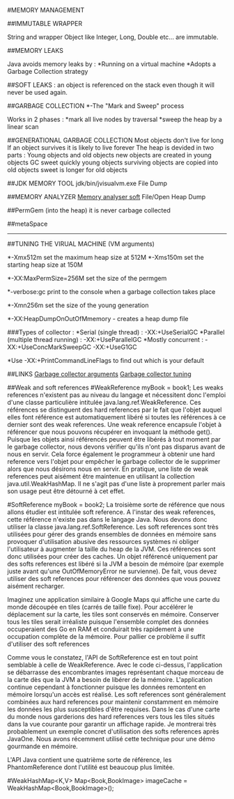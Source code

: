 #MEMORY MANAGEMENT

##IMMUTABLE WRAPPER

String and wrapper Object like Integer, Long, Double etc... are immutable.

##MEMORY LEAKS

Java avoids memory leaks by :
*Running on a virtual machine
*Adopts a Garbage Collection strategy

##SOFT LEAKS :
an object is referenced on the stack even though it will never be used again.

##GARBAGE COLLECTION
*-The "Mark and Sweep" process

Works in 2 phases :
*mark all live nodes by traversal
*sweep the heap by a linear scan

##GENERATIONAL GARBAGE COLLECTION
Most objects don't live for long
If an object survives it is likely to live forever
The heap is devided in two parts : Young objects and old objects
new objects are created in young objects
GC sweet quickly young objects
surviving objects are copied into old objects
sweet is longer for old objects

##JDK MEMORY TOOL
jdk/bin/jvisualvm.exe
File Dump

##MEMORY ANALYZER
[Memory analyser soft](http://www.eclipse.org/mat)
File/Open Heap Dump

##PermGem (into the heap)
it is never carbage collected

##metaSpace


-----------------------------------------------------------------------------------


##TUNING THE VIRUAL MACHINE (VM arguments)

*-Xmx512m set the maximum heap size at 512M
*-Xms150m set the starting heap size at 150M

*-XX:MaxPermSize=256M set the size of the permgem

*-verbose:gc print to the console when a garbage collection takes place

*-Xmn256m set the size of the young generation

*-XX:HeapDumpOnOutOfMmemory - creates a heap dump file

###Types of collector :
*Serial (single thread) : -XX:+UseSerialGC
*Parallel (multiple thread running) : -XX:+UseParallelGC
*Mostly concurrent : -XX:+UseConcMarkSweepGC
					-XX:+UseG1GC
					
*Use -XX:+PrintCommandLineFlags to find out which is your default

##LINKS
[Garbage collector arguments](http://docs.oracle.com/javase/8/docs/technotes/tools/unix/java.html)
[Garbage collector tuning](http://docs.oracle.com/javase/8/docs/technotes/vm/gctuning/collectors.html)


##Weak and soft references
#WeakReference<Book> myBook = book1;
Les weaks references n'existent pas au niveau du langage et nécessitent donc l'emploi d'une classe particulière intitulée java.lang.ref.WeakReference. Ces références se distinguent des hard references par le fait que l'objet auquel elles font référence est automatiquement libéré si toutes les références à ce dernier sont des weak references.
Une weak reference encapsule l'objet à référencer que nous pouvons récupérer en invoquant la méthode get(). Puisque les objets ainsi référencés peuvent être libérés à tout moment par le garbage collector, nous devons vérifier qu'ils n'ont pas disparus avant de nous en servir. Cela force également le programmeur à obtenir une hard reference vers l'objet pour empêcher le garbage collector de le supprimer alors que nous désirons nous en servir. En pratique, une liste de weak references peut aisément être maintenue en utilisant la collection java.util.WeakHashMap. Il ne s'agit pas d'une liste à proprement parler mais son usage peut être détourné à cet effet.

#SoftReference<Book> myBook = book2;
La troisième sorte de référence que nous allons étudier est intitulée soft reference. A l'instar des weak references, cette référence n'existe pas dans le langage Java. Nous devons donc utiliser la classe java.lang.ref.SoftReference. Les soft references sont très utilisées pour gérer des grands ensembles de données en mémoire sans provoquer d'utilisation abusive des ressources systèmes ni obliger l'utilisateur à augmenter la taille du heap de la JVM. Ces références sont donc utilisées pour créer des caches. Un objet référencé uniquement par des softs references est libéré si la JVM a besoin de mémoire (par exemple juste avant qu'une OutOfMemoryError ne survienne). De fait, vous devez utiliser des soft references pour référencer des données que vous pouvez aisément recharger.

Imaginez une application similaire à Google Maps qui affiche une carte du monde découpée en tiles (carrés de taille fixe). Pour accélérer le déplacement sur la carte, les tiles sont conservés en mémoire. Conserver tous les tiles serait irréaliste puisque l'ensemble complet des données occuperaient des Go en RAM et conduirait très rapidement à une occupation complète de la mémoire. Pour pallier ce problème il suffit d'utiliser des soft references


Comme vous le constatez, l'API de SoftReference est en tout point semblable à celle de WeakReference. Avec le code ci-dessus, l'application se débarrasse des encombrantes images représentant chaque morceau de la carte dès que la JVM a besoin de libérer de la mémoire. L'application continue cependant à fonctionner puisque les données remontent en mémoire lorsqu'un accès est réalisé. Les soft references sont généralement combinées aux hard references pour maintenir constamment en mémoire les données les plus susceptibles d'être requises. Dans le cas d'une carte du monde nous garderions des hard references vers tous les tiles situés dans la vue courante pour garantir un affichage rapide. Je montrerai très probablement un exemple concret d'utilisation des softs references après JavaOne. Nous avons récemment utilisé cette technique pour une démo gourmande en mémoire.

L'API Java contient une quatrième sorte de référence, les PhantomReference dont l'utilité est beaucoup plus limitée. 

#WeakHashMap<K,V>
Map<Book,BookImage> imageCache = WeakHashMap<Book,BookImage>();